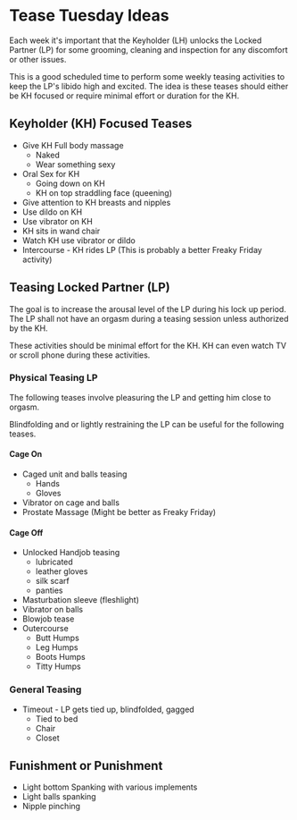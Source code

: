 # Tease Tuesday Ideas

Each week it's important that the Keyholder (LH) unlocks the Locked Partner (LP) for some grooming, cleaning and inspection for any discomfort or other issues.

This is a good scheduled time to perform some weekly teasing activities to keep the LP's libido high and excited.
The idea is these teases should either be KH focused or require minimal effort or duration for the KH.

## Keyholder (KH) Focused Teases

* Give KH Full body massage
   * Naked
   * Wear something sexy
* Oral Sex for KH
   * Going down on KH
   * KH on top straddling face (queening)
* Give attention to KH breasts and nipples
* Use dildo on KH
* Use vibrator on KH
* KH sits in wand chair
* Watch KH use vibrator or dildo
* Intercourse - KH rides LP (This is probably a better Freaky Friday activity)

## Teasing Locked Partner (LP)

The goal is to increase the arousal level of the LP during his lock up period.
The LP shall not have an orgasm during a teasing session unless authorized by the KH.

These activities should be minimal effort for the KH.
KH can even watch TV or scroll phone during these activities.

### Physical Teasing LP

The following teases involve pleasuring the LP and getting him close to orgasm.

Blindfolding and or lightly restraining the LP can be useful for the following teases.

#### Cage On

* Caged unit and balls teasing
   * Hands
   * Gloves
 * Vibrator on cage and balls
 * Prostate Massage (Might be better as Freaky Friday)

#### Cage Off

* Unlocked Handjob teasing
   * lubricated
   * leather gloves
   * silk scarf
   * panties
 * Masturbation sleeve (fleshlight)
 * Vibrator on balls
 * Blowjob tease
 * Outercourse
   * Butt Humps
   * Leg Humps
   * Boots Humps
   * Titty Humps

### General Teasing

* Timeout - LP gets tied up, blindfolded, gagged
   * Tied to bed
   * Chair
   * Closet

## Funishment or Punishment

* Light bottom Spanking with various implements
* Light balls spanking
* Nipple pinching
